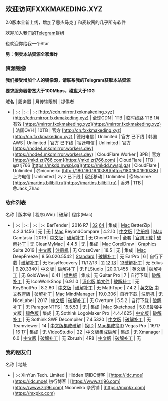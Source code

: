 ## 欢迎访问FXXKMAKEDING.XYZ

2.0版本全新上线，增加了思杰马克丁和麦软网的几乎所有软件

欢迎加入[我们的Telegram群组](https://t.me/fxxkmakeding)

也欢迎你给我一个Star

**另：倒卖本站资源全家爆炸**

### 资源镜像
**我们接受增加个人的镜像源，请联系我的Telegram获取本站资源**

**要求服务器带宽大于100Mbps，磁盘大于10G**

域名 | 服务器 | 月传输限制 | 提供者
- | :-: | :-: | :-:
[http://cdn.mirror.fxxkmakeding.xyz](http://cdn.mirror.fxxkmakeding.xyz) | 全球CDN | 1TB | 临时线路 1TB 1月有效
[https://mirror.fxxkmakeding.xyz](https://mirror.fxxkmakeding.xyz) | 法国OVH | 10TB | 官方
[http://cn.fxxkmakeding.xyz](http://cn.fxxkmakeding.xyz) | 德阳电信 | Unlimited | 官方
已下线 | 韩国AWS | Unlimited | 官方
已下线 | 宿迁电信 | Unlimited | 官方
[https://node4.mkdmirror.workers.dev](https://node4.mkdmirror.workers.dev) | CloudFlare Worker | 3PB | 官方
[https://mkd.zrj766.com](https://mkd.zrj766.com) | CloudFlare | 1TB | @zrj766
[https://mkdd.nwspl.ga](https://mkdd.nwspl.ga) | CloudFlare | Unlimited | @niconeiko
[http://180.160.19.10:88](http://180.160.19.10:88) | 上海电信 | Unlimited | zy z
已下线 | 宿迁移动 | Unlimited | @Nyarime
[https://martins.bilibili.ru](https://martins.bilibili.ru) | 香港 | 1TB | @Jack_Zhao

### 软件列表

名称 | 版本号 | 程序(Win) | 破解 | 程序(Mac)
- | :-: | :-: | :-: | :-:
BarTender | 2016 R7 | [32](https://mirror.fxxkmakeding.xyz/Bartender/bt32.zip) [64](https://mirror.fxxkmakeding.xyz/Bartender/bt64.zip) | 集成 | [Mac](https://mirror.fxxkmakeding.xyz/Bartender/mac.zip)
BetterZip | 4.2.3.1456 | 无 | 无 | [Mac](https://mirror.fxxkmakeding.xyz/BetterZip/mac.zip)
BeyondCompare | 4.2.10 | [中文版](https://mirror.fxxkmakeding.xyz/BeyondCompare/beyondcomparezh.zip) | [注册机](https://mirror.fxxkmakeding.xyz/BeyondCompare/keygen.zip) | [Mac](https://mirror.fxxkmakeding.xyz/BeyondCompare/mac.zip)
Camtasia | 2019 | [中文版](https://mirror.fxxkmakeding.xyz/Camtasia/camtasia.zip) | [破解补丁](https://mirror.fxxkmakeding.xyz/Camtasia/crack.zip) | 无
ChemOffice | 全套 | [官网下载](https://www.perkinelmer.com.cn/Product/chemoffice-professional-chemofficepro) | [破解补丁](https://mirror.fxxkmakeding.xyz/ChemOffice/crack.zip) | 无
CleanMyMac | 4.4.5 | 无 | 集成 | [Mac](https://mirror.fxxkmakeding.xyz/CleanMyMac/cleanmymac.zip)
CorelDraw | Graphics Suite 2019 | [中文版](https://mirror.fxxkmakeding.xyz/CorelDraw/coreldraw.zip) | [注册机](https://mirror.fxxkmakeding.xyz/CorelDraw/keygen.zip) | 无
CrossOver | 18.5 | 无 | 集成 | [Mac](https://mirror.fxxkmakeding.xyz/CrossOver/crossover.zip)
DeepFreeze | 8.56.020.5542 | [Standard](https://mirror.fxxkmakeding.xyz/DeepFreeze/DeepFreeze.zip) | [破解补丁](https://mirror.fxxkmakeding.xyz/DeepFreeze/crack.zip) | 无
EarPro | 6 | 自行下载 | [破解补丁](https://mirror.fxxkmakeding.xyz/Earpro6/crack.zip) | 无
EasyRecovery | 11/12/13 | [11](https://mirror.fxxkmakeding.xyz/EasyRecovery/easyrecovery11.zip) [12](https://mirror.fxxkmakeding.xyz/EasyRecovery/EasyRrecovery12.zip) [13](https://mirror.fxxkmakeding.xyz/EasyRecovery/EasyRecovery13.zip) | [13破解补丁](https://mirror.fxxkmakeding.xyz/EasyRecovery/crack.zip) | 无
Edius | 9.20.3340 | [中文版](https://mirror.fxxkmakeding.xyz/Edius9/edius9.zip) | [破解补丁](https://mirror.fxxkmakeding.xyz/Edius9/crack.zip) | 无
FLStudio | 20.0.1.455 | [英文版](https://mirror.fxxkmakeding.xyz/FLStudio20/flstudio20.zip) | [破解补丁](https://mirror.fxxkmakeding.xyz/FLStudio20/crack.zip) | 无
GoldWave | 6.41 | [绿色版](https://mirror.fxxkmakeding.xyz/GoldWave/GoldWave.zip) | 集成 | 无
Guitar Pro | 7 | 自行下载 | [破解补丁](https://mirror.fxxkmakeding.xyz/GuitarPro/GuitarProcrack.zip) | 无
IconWorkShop | 6.9.1.0 | [汉化版](https://mirror.fxxkmakeding.xyz/IconWorkshop/IconWorkshop.zip) [单文件](https://mirror.fxxkmakeding.xyz/IconWorkshop/IconWorkshopdwj.zip) | [破解补丁](https://mirror.fxxkmakeding.xyz/IconWorkshop/reg.zip) | 无
KeyShotPro | 8.2.80 | [中文版](https://mirror.fxxkmakeding.xyz/KeyShotPro/keyshotpro.zip) | [破解补丁](https://mirror.fxxkmakeding.xyz/KeyShotPro/crack.zip) | 无
MathType | 7.4.2 | [英文版](https://mirror.fxxkmakeding.xyz/MathType/MathType.zip) [中文教育版](https://mirror.fxxkmakeding.xyz/MathType/edu.zip) | [破解补丁](https://mirror.fxxkmakeding.xyz/MathType/crack.zip) | [Mac](https://mirror.fxxkmakeding.xyz/MathType/mac.zip)
MindManager | 19.0.306 | 自行下载 | [注册机](https://mirror.fxxkmakeding.xyz/MindManager/keygen.zip) | 无
NiceLabel | 2017 | [中文版](https://mirror.fxxkmakeding.xyz/NiceLabel/NiceLabel.zip) | [破解补丁](https://mirror.fxxkmakeding.xyz/NiceLabel/keygen.zip) | 无
Overture | 5.5.2 | 自行下载 | [破解补丁](https://mirror.fxxkmakeding.xyz/Overture/crack.zip) | 无
ParagonNTFS | 15.5.53 | 无 | 集成 | [Mac](https://mirror.fxxkmakeding.xyz/ParagonNTFS/ParagonNTFS.zip)
Sketchpad | 5.0.6最强中文版 | [绿色版](https://mirror.fxxkmakeding.xyz/Sketchpad/Sketchpad.zip) | 集成 | 无
Sothink LogoMaker Pro | 4.4.4625 | [中文版](https://mirror.fxxkmakeding.xyz/SothinkLogoMaker/SothinkLogoMaker.zip) | [破解补丁](https://mirror.fxxkmakeding.xyz/SothinkLogoMaker/crack.zip) | 无
Sothink SWF Decompiler | 7.4.5320 | [中文版](https://mirror.fxxkmakeding.xyz/SothinkSWFDecompiler/SothinkSWFDecompiler.zip) | [破解补丁](https://mirror.fxxkmakeding.xyz/SothinkSWFDecompiler/crack.zip) | 无
Teamviewer | 14 | [中文版集成破解](https://mirror.fxxkmakeding.xyz/TeamViewer/TeamViewer.zip) | [换ID](https://mirror.fxxkmakeding.xyz/TeamViewer/changeidwin.zip) | [Mac集成换ID](https://mirror.fxxkmakeding.xyz/TeamViewer/mac.zip)
Vegas Pro | 16/17 | [16](https://mirror.fxxkmakeding.xyz/VegasPro/vegaspro16.zip) [17](https://mirror.fxxkmakeding.xyz/VegasPro/vegaspro17.zip) | 集成 | 无
VideoStudio | 22 | [中文版集成破解](https://mirror.fxxkmakeding.xyz/VideoStudio/videostudio.zip) | 集成 | 无
Xmanager | 6.0 | [中文版](https://mirror.fxxkmakeding.xyz/Xmanager/xmanager6.zip) | [破解补丁](https://mirror.fxxkmakeding.xyz/Xmanager/keygen.zip) | 无
Zbrush | 4R8 | [中文版](https://mirror.fxxkmakeding.xyz/Zbrush/zbrush.zip) | [破解补丁](https://mirror.fxxkmakeding.xyz/Zbrush/crack.zip) | 无

### 我的朋友们

名称 | 地址
- | :-:
XinYun Tech. Limited | Hidden
萌IDC博客 | [https://idc.moe](https://idc.moe)
初行博客 | [https://www.zrj96.com](https://www.zrj96.com)
Niconeiko 杂货铺 | [https://mxpkx.com](https://mxpkx.com)
